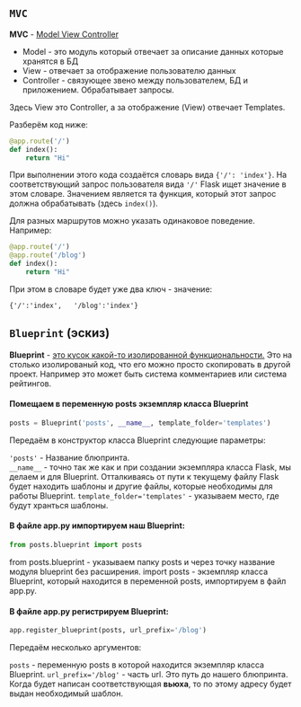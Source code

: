 ## `MVC` 
**MVC** - <u>Model View Controller</u>

- Model - это модуль который отвечает за описание данных которые хранятся в БД
- View - отвечает за отображение пользователю данных
- Controller - связующее звено между пользователем, БД и приложением. Обрабатывает запросы.

Здесь View это Controller, а за отображение (View) отвечает Templates. 

Разберём код ниже:

```py
@app.route('/') 
def index():
    return "Hi"
```

При выполнении этого кода создаётся словарь вида `{'/': 'index'}`. На соответствующий запрос пользователя вида `'/'` Flask ищет значение в этом словаре. Значением является та функция, который этот запрос должна обрабатывать (здесь `index()`).

Для разных маршрутов можно указать одинаковое поведение. Например:

```py
@app.route('/')
@app.route('/blog')
def index():
    return "Hi"
```

При этом в словаре будет уже два ключ - значение:

`{'/':'index',  
'/blog':'index'}`  


## `Blueprint` (эскиз)
**Blueprint** - <u> это кусок какой-то изолированной функциональности.</u>
Это на столько изолированый код, что его можно просто скопировать в другой проект. Например это может быть система комментариев или система рейтингов.

#### Помещаем в переменную posts экземпляр класса Blueprint
```py
posts = Blueprint('posts', __name__, template_folder='templates')
```
Передаём в конструктор класса Blueprint следующие параметры:  

`'posts'` - Название блюпринта.  
`__name__` - точно так же как и при создании экземпляра класса Flask, мы делаем и для Blueprint. Отталкиваясь от пути к текущему файлу Flask будет находить шаблоны и другие файлы, которые необходимы для работы Blueprint.
`template_folder='templates'` - указываем место, где будут хранться шаблоны.

#### В файле app.py импортируем наш Blueprint:

```py
from posts.blueprint import posts
```

 from posts.blueprint - указываем папку posts и через точку название модуля blueprint без расширения. import posts - экземпляр класса Blueprint, который находится в переменной posts, импортируем в файл app.py.

 #### В файле app.py регистрируем Blueprint:

 ```py
 app.register_blueprint(posts, url_prefix='/blog')
 ```

 Передаём несколько аргументов:

 `posts` - переменную posts в которой находится экземпляр класса Blueprint.
 `url_prefix='/blog'` - часть url. Это путь до нашего блюпринта. Когда будет написан соответствующая **вьюха**, то по этому адресу будет выдан необходимый шаблон.